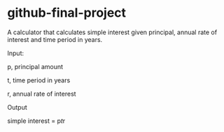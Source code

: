 # github-final-project
A calculator that calculates simple interest given principal, annual rate of interest and time period in years.

Input:

   p, principal amount

   t, time period in years
   
   r, annual rate of interest


Output
   
   simple interest = p*t*r

